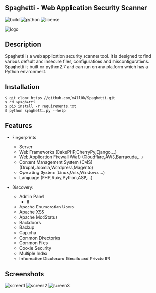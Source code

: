 ## Spaghetti - Web Application Security Scanner
![build](https://img.shields.io/badge/build-passing-green.svg) ![python](https://img.shields.io/badge/python-2.7-green.svg)  ![license](https://img.shields.io/badge/License-GPLv3-brightgreen.svg)

![logo](https://raw.githubusercontent.com/m4ll0k/Spaghetti/master/screenshots/logo_spaghetti.png)

## Description
Spaghetti is a web application security scanner tool. It is designed to find various default and insecure files, configurations and misconfigurations. Spaghetti is built on python2.7 and can run on any platform which has a Python environment.

## Installation
```
$ git clone https://github.com/m4ll0k/Spaghetti.git
$ cd Spaghetti 
$ pip install -r requirements.txt
$ python spaghetti.py --help
```

## Features
- Fingerprints
  - Server
  - Web Frameworks (CakePHP,CherryPy,Django,...)
  - Web Application Firewall (Waf) (Cloudflare,AWS,Barracuda,...)
  - Content Management System (CMS) (Drupal,Joomla,Wordpress,Magento)
  - Operating System (Linux,Unix,Windows,...)
  - Language (PHP,Ruby,Python,ASP,...)

- Discovery:
  - Admin Panel
    - ff
  - Apache Enumeration Users
  - Apache XSS
  - Apache ModStatus
  - Backdoors
  - Backup
  - Captcha
  - Common Directories
  - Common Files
  - Cookie Security
  - Multiple Index
  - Information Disclosure (Emails and Private IP)

## Screenshots
![screen1](https://github.com/m4ll0k/Spaghetti/blob/master/screenshots/screenshot_1.png)
![screen2](https://github.com/m4ll0k/Spaghetti/blob/master/screenshots/screenshot_2.png)
![screen3](https://github.com/m4ll0k/Spaghetti/blob/master/screenshots/screenshot_3.png)
